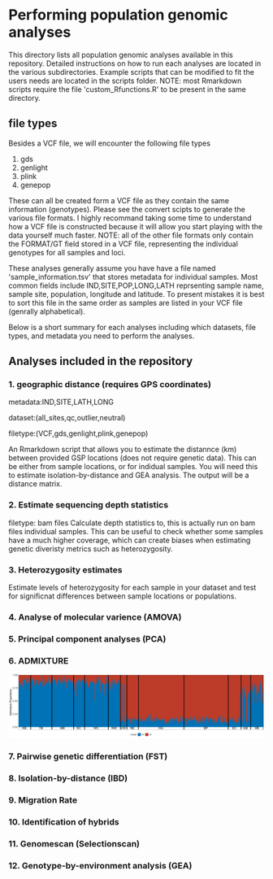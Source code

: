 # Performing population genomic analyses

This directory lists all population genomic analyses available in this repository.
Detailed instructions on how to run each analyses are located in the various subdirectories.
Example scripts that can be modified to fit the users needs are located in the scripts folder. NOTE: most Rmarkdown scripts require the file 'custom_Rfunctions.R' to be present in the same directory.

## file types
Besides a VCF file, we will encounter the following file types
1. gds
2. genlight
3. plink
4. genepop

These can all be created form a VCF file as they contain the same information (genotypes). Please see the convert scipts to generate the various file formats.
I highly recommand taking some time to understand how a VCF file is constructed because it will allow you start playing with the data yourself much faster. NOTE: all of the other file formats only contain the FORMAT/GT field stored in a VCF file, representing the individual genotypes for all samples and loci. 

These analyses generally assume you have have a file named 'sample_information.tsv' that stores metadata for individual samples. Most common fields include IND,SITE,POP,LONG,LATH reprsenting sample name, sample site, population, longitude and latitude. To present mistakes it is best to sort this file in the same order as samples are listed in your VCF file (genrally alphabetical).

Below is a short summary for each analyses including which datasets, file types, and metadata you need to perform the analyses.

## Analyses included in the repository 
### 1. geographic distance (requires GPS coordinates)
metadata:IND,SITE,LATH,LONG

dataset:(all_sites,qc,outlier,neutral)

filetype:(VCF,gds,genlight,plink,genepop)

An Rmarkdown script that allows you to estimate the distannce (km) between provided GSP locations (does not require genetic data). This can be either from sample locations, or for indidual samples. You will need this to estimate isolation-by-distance and GEA analysis. The output will be a distance matrix.

### 2. Estimate sequencing depth statistics
filetype: bam files
Calculate depth statistics to, this is actually run on bam files individual samples. 
This can be useful to check whether some samples have a much higher coverage, which can create biases when estimating genetic diveristy metrics such as heterozygosity. 

### 3. Heterozygosity estimates
Estimate levels of heterozygosity for each sample in your dataset and test for significnat differences between sample locations or populations.

### 4. Analyse of molecular varience (AMOVA)

### 5. Principal component analyses (PCA)

### 6. ADMIXTURE

![](Figures/6.ADMIXTURE.png)

### 7. Pairwise genetic differentiation (FST)

### 8. Isolation-by-distance (IBD)

### 9. Migration Rate

### 10. Identification of hybrids

### 11. Genomescan (Selectionscan)

### 12. Genotype-by-environment analysis (GEA)